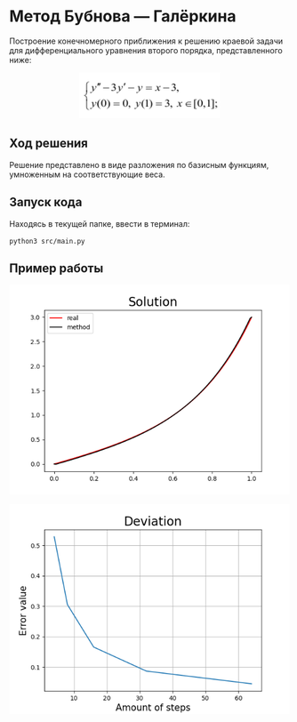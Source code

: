 # Метод Бубнова — Галёркина

Построение конечномерного приближения к решению краевой задачи для 
дифференциального уравнения второго порядка, представленного ниже:
    
<p align="center">
  <img src="data/images/img.png">
</p>

## Ход решения
Решение представлено в виде разложения по базисным функциям, 
умноженным на соответствующие веса.


## Запуск кода
Находясь в текущей папке, ввести в терминал:
```commandline
python3 src/main.py
```

## Пример работы
![](https://github.com/Donskoy-Andrey/Numeric_Methods/blob/master/Galerkin%20Method/data/images/output-128.png?raw=true)

![](https://github.com/Donskoy-Andrey/Numeric_Methods/blob/master/Galerkin%20Method/data/images/deviation.png?raw=true)
